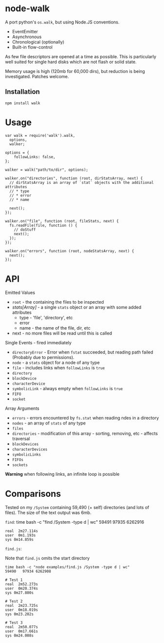 node-walk
====

A port python's `os.walk`, but using Node.JS conventions.

  * EventEmitter
  * Asynchronous
  * Chronological (optionally)
  * Built-in flow-control

As few file descriptors are opened at a time as possible.
This is particularly well suited for single hard disks which are not flash or solid state.

Memory usage is high (120mb for 60,000 dirs), but reduction is being investigated.
Patches welcome.

Installation
----

    npm install walk

Usage
====

    var walk = require('walk').walk,
      options,
      walker;

    options = {
        followLinks: false,
    };

    walker = walk("path/to/dir", options);

    walker.on("directories", function (root, dirStatsArray, next) {
      // dirStatsArray is an array of `stat` objects with the additional attributes
      // * type
      // * error
      // * name
      
      next();
    });

    walker.on("file", function (root, fileStats, next) {
      fs.readFile(file, function () {
        // doStuff
        next();
      });
    });

    walker.on("errors", function (root, nodeStatsArray, next) {
      next();
    });

API
====

Emitted Values

  * `root` - the containing the files to be inspected
  * *stats[Array]* - a single `stats` object or an array with some added attributes
    * type - 'file', 'directory', etc
    * error
    * name - the name of the file, dir, etc 
  * next - no more files will be read until this is called

Single Events - fired immediately

  * `directoryError` - Error when `fstat` succeeded, but reading path failed (Probably due to permissions).
  * `node` - a `stats` object for a node of any type
  * `file` - includes links when `followLinks` is `true`
  * `directory`
  * `blockDevice`
  * `characterDevice`
  * `symbolicLink` - always empty when `followLinks` is `true`
  * `FIFO`
  * `socket`

Array Arguments

  * `errors` - errors encountered by `fs.stat` when reading ndes in a directory
  * `nodes` - an array of `stats` of any type
  * `files`
  * `directories` - modification of this array - sorting, removing, etc - affects traversal
  * `blockDevices`
  * `characterDevices`
  * `symbolicLinks`
  * `FIFOs`
  * `sockets`

**Warning** when following links, an infinite loop is possible

Comparisons
====

Tested on my `/System` containing 59,490 (+ self) directories (and lots of files).
The size of the text output was 6mb.

`find`:
    time bash -c "find /System -type d | wc"
    59491   97935 6262916

    real  2m27.114s
    user  0m1.193s
    sys 0m14.859s

`find.js`:

Note that `find.js` omits the start directory

    time bash -c "node examples/find.js /System -type d | wc"
    59490   97934 6262908
   
    # Test 1 
    real  2m52.273s
    user  0m20.374s
    sys 0m27.800s
    
    # Test 2
    real  2m23.725s
    user  0m18.019s
    sys 0m23.202s

    # Test 3
    real  2m50.077s
    user  0m17.661s
    sys 0m24.008s

